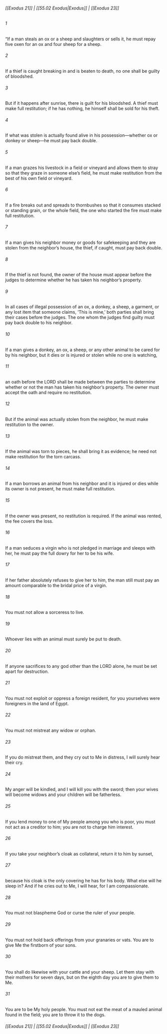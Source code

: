 
###### [[Exodus 21]] | [[55.02 Exodus|Exodus]] | [[Exodus 23]]

###### 1
“If a man steals an ox or a sheep and slaughters or sells it, he must repay five oxen for an ox and four sheep for a sheep.
###### 2
If a thief is caught breaking in and is beaten to death, no one shall be guilty of bloodshed.
###### 3
But if it happens after sunrise, there is guilt for his bloodshed. A thief must make full restitution; if he has nothing, he himself shall be sold for his theft.
###### 4
If what was stolen is actually found alive in his possession—whether ox or donkey or sheep—he must pay back double.
###### 5
If a man grazes his livestock in a field or vineyard and allows them to stray so that they graze in someone else’s field, he must make restitution from the best of his own field or vineyard.
###### 6
If a fire breaks out and spreads to thornbushes so that it consumes stacked or standing grain, or the whole field, the one who started the fire must make full restitution.
###### 7
If a man gives his neighbor money or goods for safekeeping and they are stolen from the neighbor’s house, the thief, if caught, must pay back double.
###### 8
If the thief is not found, the owner of the house must appear before the judges to determine whether he has taken his neighbor’s property.
###### 9
In all cases of illegal possession of an ox, a donkey, a sheep, a garment, or any lost item that someone claims, ‘This is mine,’ both parties shall bring their cases before the judges. The one whom the judges find guilty must pay back double to his neighbor.
###### 10
If a man gives a donkey, an ox, a sheep, or any other animal to be cared for by his neighbor, but it dies or is injured or stolen while no one is watching,
###### 11
an oath before the LORD shall be made between the parties to determine whether or not the man has taken his neighbor’s property. The owner must accept the oath and require no restitution.
###### 12
But if the animal was actually stolen from the neighbor, he must make restitution to the owner.
###### 13
If the animal was torn to pieces, he shall bring it as evidence; he need not make restitution for the torn carcass.
###### 14
If a man borrows an animal from his neighbor and it is injured or dies while its owner is not present, he must make full restitution.
###### 15
If the owner was present, no restitution is required. If the animal was rented, the fee covers the loss.
###### 16
If a man seduces a virgin who is not pledged in marriage and sleeps with her, he must pay the full dowry for her to be his wife.
###### 17
If her father absolutely refuses to give her to him, the man still must pay an amount comparable to the bridal price of a virgin.
###### 18
You must not allow a sorceress to live.
###### 19
Whoever lies with an animal must surely be put to death.
###### 20
If anyone sacrifices to any god other than the LORD alone, he must be set apart for destruction.
###### 21
You must not exploit or oppress a foreign resident, for you yourselves were foreigners in the land of Egypt.
###### 22
You must not mistreat any widow or orphan.
###### 23
If you do mistreat them, and they cry out to Me in distress, I will surely hear their cry.
###### 24
My anger will be kindled, and I will kill you with the sword; then your wives will become widows and your children will be fatherless.
###### 25
If you lend money to one of My people among you who is poor, you must not act as a creditor to him; you are not to charge him interest.
###### 26
If you take your neighbor’s cloak as collateral, return it to him by sunset,
###### 27
because his cloak is the only covering he has for his body. What else will he sleep in? And if he cries out to Me, I will hear, for I am compassionate.
###### 28
You must not blaspheme God or curse the ruler of your people.
###### 29
You must not hold back offerings from your granaries or vats. You are to give Me the firstborn of your sons.
###### 30
You shall do likewise with your cattle and your sheep. Let them stay with their mothers for seven days, but on the eighth day you are to give them to Me.
###### 31
You are to be My holy people. You must not eat the meat of a mauled animal found in the field; you are to throw it to the dogs.

###### [[Exodus 21]] | [[55.02 Exodus|Exodus]] | [[Exodus 23]]
